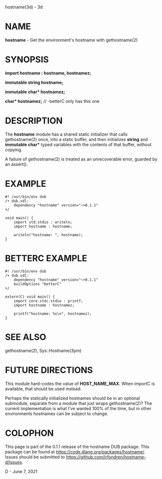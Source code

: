 hostname(3d) - 3d

# NAME

**hostname** - Get the environment's hostname with
gethostname(2)

# SYNOPSIS

**import hostname : hostname, hostnamez;**

**immutable string hostname;**

**immutable char\* hostnamez;**

**char\* hostnamez;** // -betterC only has this one

# DESCRIPTION

The **hostname** module has a shared static initializer that calls
gethostname(2)
once, into a static buffer, and then initializes **string** and **immutable char\*&zwnj;** typed variables
with the contents of that buffer, without copying.

A failure of
gethostname(2)
is treated as an unrecoverable error, guarded by an assert().

# EXAMPLE

	#! /usr/bin/env dub
	/+ dub.sdl:
	    dependency "hostname" version="~>0.1.1"
	+/
	
	void main() {
	    import std.stdio : writeln;
	    import hostname : hostname;
	
	    writeln("hostname: ", hostname);
	}

# BETTERC EXAMPLE

	#! /usr/bin/env dub
	/+ dub.sdl:
	    dependency "hostname" version="~>0.1.1"
	    buildOptions "betterC"
	+/
	
	extern(C) void main() {
	    import core.stdc.stdio : printf;
	    import hostname : hostnamez;
	
	    printf("hostname: %s\n", hostnamez);
	}

# SEE ALSO

gethostname(2),
Sys::Hostname(3pm)

# FUTURE DIRECTIONS

This module hard-codes the value of **HOST\_NAME\_MAX**. When importC is available, that should be used instead.

Perhaps the statically initialized hostnames should be in an optional
submodule, separate from a module that just wraps
gethostname(2)?
The current implementation is what I've wanted 100% of the time, but in other environments hostnames can be subject to change.

# COLOPHON

This page is part of the 0.1.1 release of the hostname DUB package.
This package can be found at https://code.dlang.org/packages/hostname/.
Issues should be submitted to https://github.com/jrfondren/hostname-d/issues.

D - June 7, 2021
